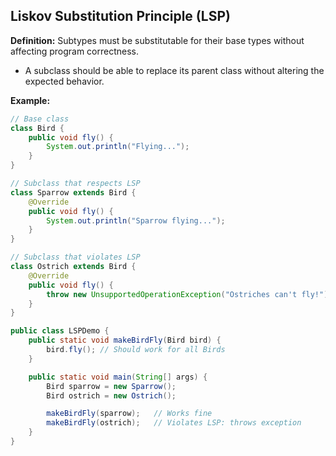 ## Liskov Substitution Principle (LSP)

**Definition:** Subtypes must be substitutable for their base types without affecting program correctness.
- A subclass should be able to replace its parent class without altering the expected behavior.

**Example:**

```java
// Base class
class Bird {
    public void fly() {
        System.out.println("Flying...");
    }
}

// Subclass that respects LSP
class Sparrow extends Bird {
    @Override
    public void fly() {
        System.out.println("Sparrow flying...");
    }
}

// Subclass that violates LSP
class Ostrich extends Bird {
    @Override
    public void fly() {
        throw new UnsupportedOperationException("Ostriches can't fly!");
    }
}

public class LSPDemo {
    public static void makeBirdFly(Bird bird) {
        bird.fly(); // Should work for all Birds
    }

    public static void main(String[] args) {
        Bird sparrow = new Sparrow();
        Bird ostrich = new Ostrich();

        makeBirdFly(sparrow);   // Works fine
        makeBirdFly(ostrich);   // Violates LSP: throws exception
    }
}
